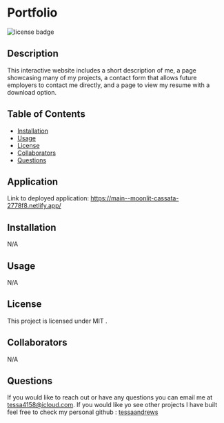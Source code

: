 
  # Portfolio
  ![license badge](https://img.shields.io/badge/license-MIT-blue.svg)

  ## Description

  This interactive website includes a short description of me, a page showcasing many of my projects, a contact form that allows future employers to contact me directly, and a page to view my resume with a download option.

  ## Table of Contents
  * [Installation](#installation) 
  * [Usage](#usage) 
  * [License](#license)
  * [Collaborators](#collaborators) 
  * [Questions](#questions)
  
  ## Application
  Link to deployed application: https://main--moonlit-cassata-2778f8.netlify.app/


  ## Installation
  N/A

  ## Usage
  N/A

  ## License
    
  This project is licensed under MIT .

  ## Collaborators
  N/A

 
 ## Questions

 If you would like to reach out or have any questions you can email me at [tessa4158@icloud.com](mailto:tessa4158@icloud.com).
 If you would like yo see other projects I have built feel free to check my personal github : [tessaandrews](https://github.com/tessaandrews)